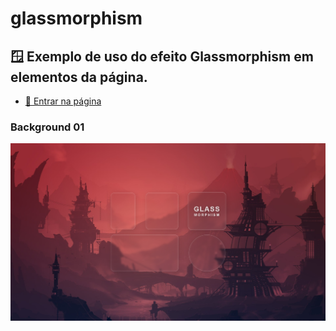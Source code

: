 # glassmorphism
 <h2>🪟 Exemplo de uso do efeito Glassmorphism em elementos da página. </h2>

 - <a href="https://filipemartins-dev.github.io/glassmorphism/">🔗 Entrar na página</a>

 <h3> Background 01 </h3>
 <img src="prints/print-bg-01.png">
